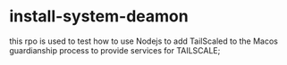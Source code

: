 # install-system-deamon

this rpo is used to test how to use Nodejs to add TailScaled to the Macos guardianship process to provide services for TAILSCALE;
